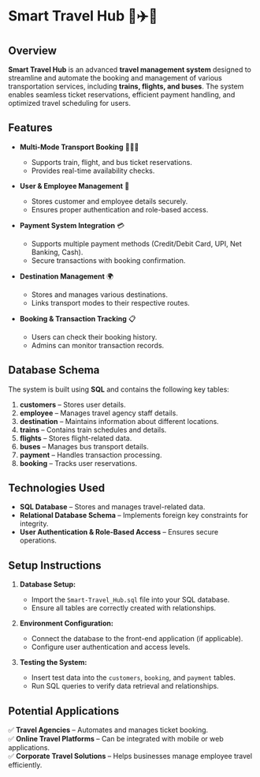 # Smart Travel Hub 🚆✈️🚌  

## Overview  
**Smart Travel Hub** is an advanced **travel management system** designed to streamline and automate the booking and management of various transportation services, including **trains, flights, and buses**. The system enables seamless ticket reservations, efficient payment handling, and optimized travel scheduling for users.  

## Features  
- **Multi-Mode Transport Booking** 🛫🚆🚌  
  - Supports train, flight, and bus ticket reservations.  
  - Provides real-time availability checks.  

- **User & Employee Management** 👥  
  - Stores customer and employee details securely.  
  - Ensures proper authentication and role-based access.  

- **Payment System Integration** 💳  
  - Supports multiple payment methods (Credit/Debit Card, UPI, Net Banking, Cash).  
  - Secure transactions with booking confirmation.  

- **Destination Management** 🌍  
  - Stores and manages various destinations.  
  - Links transport modes to their respective routes.  

- **Booking & Transaction Tracking** 📋  
  - Users can check their booking history.  
  - Admins can monitor transaction records.  

## Database Schema  
The system is built using **SQL** and contains the following key tables:  
1. **customers** – Stores user details.  
2. **employee** – Manages travel agency staff details.  
3. **destination** – Maintains information about different locations.  
4. **trains** – Contains train schedules and details.  
5. **flights** – Stores flight-related data.  
6. **buses** – Manages bus transport details.  
7. **payment** – Handles transaction processing.  
8. **booking** – Tracks user reservations.  

## Technologies Used  
- **SQL Database** – Stores and manages travel-related data.  
- **Relational Database Schema** – Implements foreign key constraints for integrity.  
- **User Authentication & Role-Based Access** – Ensures secure operations.  

## Setup Instructions  
1. **Database Setup:**  
   - Import the `Smart-Travel_Hub.sql` file into your SQL database.  
   - Ensure all tables are correctly created with relationships.  

2. **Environment Configuration:**  
   - Connect the database to the front-end application (if applicable).  
   - Configure user authentication and access levels.  

3. **Testing the System:**  
   - Insert test data into the `customers`, `booking`, and `payment` tables.  
   - Run SQL queries to verify data retrieval and relationships.

## Potential Applications  
✅ **Travel Agencies** – Automates and manages ticket booking.  
✅ **Online Travel Platforms** – Can be integrated with mobile or web applications.  
✅ **Corporate Travel Solutions** – Helps businesses manage employee travel efficiently.  
